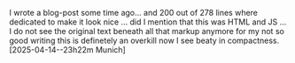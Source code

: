 I wrote a blog-post some time ago...
and 200 out of 278 lines where dedicated to make it look nice ...
did I mention that this was HTML and JS ... 
I do not see the original text beneath all that markup anymore
for my not so good writing this is definetely an overkill
now I see beaty in compactness.
[2025-04-14--23h22m Munich]